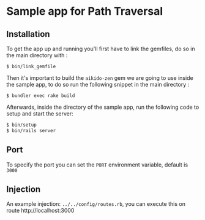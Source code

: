 # Sample app for Path Traversal

## Installation

To get the app up and running you'll first have to link the gemfiles, do so in the main directory with :
```shell
$ bin/link_gemfile
```

Then it's important to build the `aikido-zen` gem we are going to use inside the sample app, to do so run the following snippet in the main directory :
```shell
$ bundler exec rake build
```

Afterwards, inside the directory of the sample app, run the following code to setup and start the server:
```sh
$ bin/setup
$ bin/rails server
```
## Port

To specify the port you can set the `PORT` environment variable, default is `3000`

## Injection

An example injection: `../../config/routes.rb`, you can execute this on route http://localhost:3000